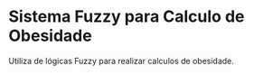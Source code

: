 # Sistema Fuzzy para Calculo de Obesidade

Utiliza de lógicas Fuzzy para realizar calculos de obesidade.